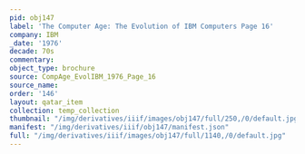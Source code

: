 ```yaml
---
pid: obj147
label: 'The Computer Age: The Evolution of IBM Computers Page 16'
company: IBM
_date: '1976'
decade: 70s
commentary: 
object_type: brochure
source: CompAge_EvolIBM_1976_Page_16
source_name: 
order: '146'
layout: qatar_item
collection: temp_collection
thumbnail: "/img/derivatives/iiif/images/obj147/full/250,/0/default.jpg"
manifest: "/img/derivatives/iiif/obj147/manifest.json"
full: "/img/derivatives/iiif/images/obj147/full/1140,/0/default.jpg"
---
```

